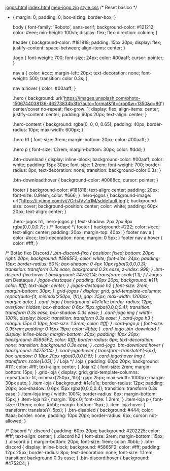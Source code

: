 [jogos.html](https://github.com/user-attachments/files/21894362/jogos.html)
[index.html](https://github.com/user-attachments/files/21894367/index.html)
[meu-jogo.zip](https://github.com/user-attachments/files/21894392/meu-jogo.zip)
[style.css](https://github.com/user-attachments/files/21894400/style.css)
/* Reset básico */
* {
    margin: 0;
    padding: 0;
    box-sizing: border-box;
  }
  
  body {
    font-family: 'Roboto', sans-serif;
    background-color: #121212;
    color: #eee;
    min-height: 100vh;
    display: flex;
    flex-direction: column;
  }
  
  header {
    background-color: #181818;
    padding: 15px 30px;
    display: flex;
    justify-content: space-between;
    align-items: center;
  }
  
  .logo {
    font-weight: 700;
    font-size: 24px;
    color: #00aaff;
    cursor: pointer;
  }
  
  nav a {
    color: #ccc;
    margin-left: 20px;
    text-decoration: none;
    font-weight: 500;
    transition: color 0.3s;
  }
  
  nav a:hover {
    color: #00aaff;
  }
  
  .hero {
    background: url('https://images.unsplash.com/photo-1506744038136-46273834b3fb?auto=format&fit=crop&w=1350&q=80') center/cover no-repeat;
    flex-grow: 1;
    display: flex;
    align-items: center;
    justify-content: center;
    padding: 60px 20px;
    text-align: center;
  }
  
  .hero-content {
    background: rgba(0, 0, 0, 0.65);
    padding: 40px;
    border-radius: 10px;
    max-width: 600px;
  }
  
  .hero h1 {
    font-size: 3rem;
    margin-bottom: 20px;
    color: #00aaff;
  }
  
  .hero p {
    font-size: 1.2rem;
    margin-bottom: 30px;
    color: #ddd;
  }
  
  .btn-download {
    display: inline-block;
    background-color: #00aaff;
    color: white;
    padding: 15px 30px;
    font-size: 1.2rem;
    font-weight: 700;
    border-radius: 8px;
    text-decoration: none;
    transition: background-color 0.3s;
  }
  
  .btn-download:hover {
    background-color: #0088cc;
    cursor: pointer;
  }
  
  footer {
    background-color: #181818;
    text-align: center;
    padding: 20px;
    font-size: 0.9rem;
    color: #666;
  } 
  .hero-jogos {
    background-image: url('https://i.ytimg.com/vi/7GrhJVv1q1M/sddefault.jpg');
    background-size: cover;
    background-position: center;
    color: white;
    padding: 60px 20px;
    text-align: center;
  }
  
  .hero-jogos h1,
  .hero-jogos p {
    text-shadow: 2px 2px 8px rgba(0,0,0,0.7);
  }
  /* Rodapé */
footer {
  background: #222;
  color: #ccc;
  text-align: center;
  padding: 20px;
  margin-top: 40px;
}
footer nav a {
  color: #ccc;
  text-decoration: none;
  margin: 0 5px;
}
footer nav a:hover {
  color: #fff;
}

/* Botão fixo Discord */
.btn-discord-fixo {
  position: fixed;
  bottom: 20px;
  right: 20px;
  background: #5865F2;
  color: white;
  font-size: 24px;
  padding: 15px;
  border-radius: 50%;
  box-shadow: 0 4px 10px rgba(0,0,0,0.3);
  transition: transform 0.2s ease, background 0.2s ease;
  z-index: 999;
}
.btn-discord-fixo:hover {
  background: #4752C4;
  transform: scale(1.1);
}
/* Jogos em Destaque */
.jogos-destaque {
  padding: 60px 20px;
  background: #111;
  color: #fff;
  text-align: center;
}
.jogos-destaque h2 {
  font-size: 2rem;
  margin-bottom: 30px;
}
.grid-jogos {
  display: grid;
  grid-template-columns: repeat(auto-fit, minmax(250px, 1fr));
  gap: 25px;
  max-width: 1200px;
  margin: auto;
}
.card-jogo {
  background: #1e1e1e;
  border-radius: 12px;
  overflow: hidden;
  box-shadow: 0 6px 15px rgba(0,0,0,0.4);
  transition: transform 0.3s ease, box-shadow 0.3s ease;
}
.card-jogo img {
  width: 100%;
  display: block;
  transition: transform 0.3s ease;
}
.card-jogo h3 {
  margin: 15px 0 10px;
  font-size: 1.3rem;
  color: #fff;
}
.card-jogo p {
  font-size: 0.95rem;
  padding: 0 15px 15px;
  color: #bbb;
}
.card-jogo .btn-download {
  display: inline-block;
  margin-bottom: 20px;
  padding: 10px 20px;
  background: #5865F2;
  color: #fff;
  border-radius: 6px;
  text-decoration: none;
  transition: background 0.3s ease;
}
.card-jogo .btn-download:hover {
  background: #4752C4;
}
.card-jogo:hover {
  transform: translateY(-5px);
  box-shadow: 0 10px 20px rgba(0,0,0,0.6);
}
.card-jogo:hover img {
  transform: scale(1.05);
}
/* Loja */
.loja {
  padding: 60px 20px;
  background: #111;
  color: #fff;
  text-align: center;
}
.loja h2 {
  font-size: 2rem;
  margin-bottom: 15px;
}
.grid-loja {
  display: grid;
  grid-template-columns: repeat(auto-fit, minmax(250px, 1fr));
  gap: 25px;
  max-width: 1000px;
  margin: 30px auto;
}
.item-loja {
  background: #1e1e1e;
  border-radius: 12px;
  padding: 20px;
  box-shadow: 0 6px 15px rgba(0,0,0,0.4);
  transition: transform 0.3s ease;
}
.item-loja img {
  width: 100%;
  border-radius: 8px;
  margin-bottom: 15px;
}
.item-loja h3 {
  margin: 10px 0;
  font-size: 1.2rem;
}
.item-loja p {
  font-size: 0.9rem;
  color: #bbb;
  margin-bottom: 15px;
}
.item-loja:hover {
  transform: translateY(-5px);
}
.btn-disabled {
  background: #444;
  color: #aaa;
  border: none;
  padding: 10px 20px;
  border-radius: 6px;
  cursor: not-allowed;
}

/* Discord */
.discord {
  padding: 60px 20px;
  background: #202225;
  color: #fff;
  text-align: center;
}
.discord h2 {
  font-size: 2rem;
  margin-bottom: 15px;
}
.discord p {
  margin-bottom: 20px;
  font-size: 1rem;
  color: #bbb;
}
.btn-discord {
  display: inline-block;
  background: #5865F2;
  color: #fff;
  padding: 12px 25px;
  border-radius: 8px;
  text-decoration: none;
  font-size: 1.1rem;
  transition: background 0.3s ease;
}
.btn-discord:hover {
  background: #4752C4;
}
